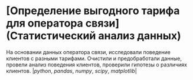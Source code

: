 # [Определение выгодного тарифа для оператора связи](Статистический анализ данных)

На основании данных оператора связи, исследовали поведение клиентов с разными тарифами. 
Очистили и предобработали данные, провели анализ поведения клиентов, проверили гипотезы о различиях клиентов. |*python*, *pandas*, *numpy*, *scipy*, *matplotlib*|
